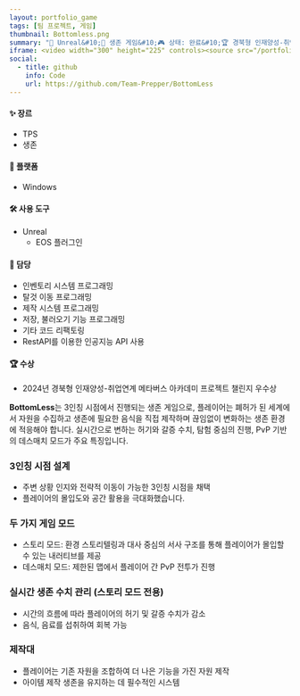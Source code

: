 ```yaml
---
layout: portfolio_game
tags: [팀 프로젝트, 게임]
thumbnail: Bottomless.png
summary: "🔧 Unreal&#10;🌟 생존 게임&#10;🎮 상태: 완료&#10;🏆 경북형 인재양성-취업연계 메타버스 아카데미 프로젝트 챌린지 우수상"
iframe: <video width="300" height="225" controls><source src="/portfolio/video/BottomLess.mp4" type="video/mp4">Your browser does not support the video tag.</video>
social:
  - title: github
    info: Code
    url: https://github.com/Team-Prepper/BottomLess
---
```


<!-- card: 💡 게임 개요 -->

#### ✨ 장르
- TPS
- 생존

#### 📱 플랫폼
- Windows

#### 🛠 사용 도구
- Unreal
  - EOS 플러그인

<!-- card: 💡 게임 개요 -->

#### 👤 담당
- 인벤토리 시스템 프로그래밍
- 탈것 이동 프로그래밍
- 제작 시스템 프로그래밍
- 저장, 불러오기 기능 프로그래밍
- 기타 코드 리팩토링
- RestAPI를 이용한 인공지능 API 사용

#### 🏆 수상
- 2024년 경북형 인재양성-취업연계 메타버스 아카데미 프로젝트 챌린지 우수상

<!-- card: 📖 게임 소개 -->

**BottomLess**는 3인칭 시점에서 진행되는 생존 게임으로, 플레이어는 폐허가 된 세계에서 자원을 수집하고 생존에 필요한 음식을 직접 제작하며 끊임없이 변화하는 생존 환경에 적응해야 합니다. 실시간으로 변하는 허기와 갈증 수치, 탐험 중심의 진행, PvP 기반의 데스매치 모드가 주요 특징입니다.

<!-- card: 🧩 시스템 -->

### 3인칭 시점 설계
- 주변 상황 인지와 전략적 이동이 가능한 3인칭 시점을 채택
- 플레이어의 몰입도와 공간 활용을 극대화했습니다.

### 두 가지 게임 모드
- 스토리 모드: 환경 스토리텔링과 대사 중심의 서사 구조를 통해 플레이어가 몰입할 수 있는 내러티브를 제공
- 데스매치 모드: 제한된 맵에서 플레이어 간 PvP 전투가 진행

<!-- card: 🧩 시스템 -->

### 실시간 생존 수치 관리 (스토리 모드 전용)
- 시간의 흐름에 따라 플레이어의 허기 및 갈증 수치가 감소
- 음식, 음료를 섭취하여 회복 가능

### 제작대
- 플레이어는 기존 자원을 조합하여 더 나은 기능을 가진 자원 제작
- 아이템 제작 생존을 유지하는 데 필수적인 시스템